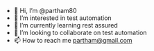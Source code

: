 - 👋 Hi, I’m @partham80
- 👀 I’m interested in test automation
- 🌱 I’m currently learning rest assured
- 💞️ I’m looking to collaborate on test automation
- 📫 How to reach me partham@gmail.com

<!---
partham80/partham80 is a ✨ special ✨ repository because its `README.md` (this file) appears on your GitHub profile.
You can click the Preview link to take a look at your changes.
--->
